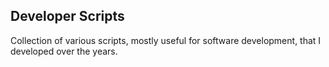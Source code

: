 ## Developer Scripts ##

Collection of various scripts, mostly useful for software development, that
I developed over the years.

